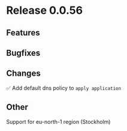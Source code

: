 # Release 0.0.56

## Features

## Bugfixes

## Changes
✅ Add default dns policy to `apply application`

## Other
Support for eu-north-1 region (Stockholm)
